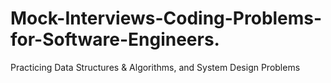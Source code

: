 # Mock-Interviews-Coding-Problems-for-Software-Engineers.
 Practicing Data Structures &amp; Algorithms, and System Design Problems

